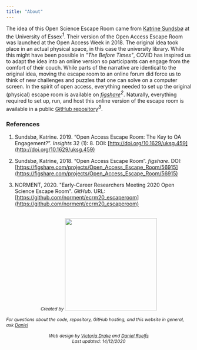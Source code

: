 ```yaml
---
title: "About"
---
```


The idea of this Open Science Escape Room came from [Katrine Sundsbø](https://twitter.com/katrinesundsbo) at the University of Essex<sup style="font-size: 10pt;">_1_</sup>. Their version of the Open Access Escape Room was launched at the Open Access Week in 2018. The original idea took place in an actual physical space, in this case the university library. While this might have been possible in _"The Before Times"_, COVID has inspired us to adapt the idea into an online version so participants can engage from the comfort of their couch. While parts of the narrative are identical to the original idea, moving the escape room to an online forum did force us to think of new challenges and puzzles that one can solve on a computer screen. In the spirit of open access, everything needed to set up the original (physical) escape room is available on [_figshare_](https://figshare.com/projects/Open_Access_Escape_Room/56915)<sup style="font-size: 10pt;">_2_</sup>. Naturally, everything required to set up, run, and host this online version of the escape room is available in a public [GitHub repository](https://github.com/norment/ecrm20_escaperoom)<sup style="font-size: 10pt;">_3_</sup>.

### References

1.  Sundsbø, Katrine. 2019. “Open Access Escape Room: The Key to OA Engagement?”. _Insights_ 32 (1): 8. DOI: [http://doi.org/10.1629/uksg.459](http://doi.org/10.1629/uksg.459)

1.  Sundsbø, Katrine, 2018. “Open Access Escape Room”. _figshare_. DOI: [https://figshare.com/projects/Open_Access_Escape_Room/56915](https://figshare.com/projects/Open_Access_Escape_Room/56915)

1.  NORMENT, 2020. "Early-Career Researchers Meeting 2020 Open Science Escape Room". _GitHub_. URL: [https://github.com/norment/ecrm20_escaperoom](https://github.com/norment/ecrm20_escaperoom)

<br>

<div align="center">
    <span style="text-align: center; font-size: 12px; font-style: italic;">Created by</span>
    <a href="https://www.med.uio.no/norment/english/" target="_blank">
        <img src="/images/norment.png" style="width:250px;margin-top: 0;"/>
    </a>
</div>

<span style="font-size: 12px;">_For questions about the code, repository, GitHub hosting, and this website in general, ask [Daniel](mailto:daniel.roelfs@medisin.uio.no)_</span>

<div style="text-align: center; font-size: 12px; font-style: italic">Web design by <a href="https://github.com/victoriadrake" target="_blank">Victoria Drake</a> and <a href="https://github.com/danielroelfs" target="_blank">Daniel Roelfs</a></div>

<div style="text-align: center; font-size: 12px; font-style: italic">Last updated: 14/12/2020</div>
